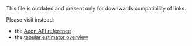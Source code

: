 This file is outdated and present only for downwards compatibility of links.

Please visit instead:
* the [Aeon API reference](https://www.aeon-toolkit.org/en/stable/api_reference.html)
* the [tabular estimator overview](https://www.aeon-toolkit.org/en/stable/estimator_overview.html)
